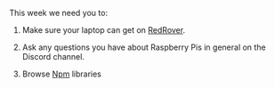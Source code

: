 This week we need you to:

1) Make sure your laptop can get on [RedRover](https://it.cornell.edu/topic/redrover-wi-fi).

2) Ask any questions you have about Raspberry Pis in general on the Discord channel.

3) Browse [Npm](https://www.npmjs.com) libraries 
